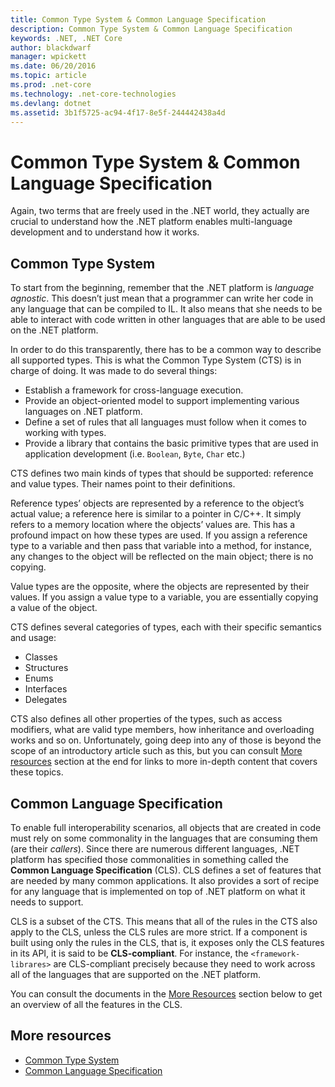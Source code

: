 ```yaml
---
title: Common Type System & Common Language Specification
description: Common Type System & Common Language Specification
keywords: .NET, .NET Core
author: blackdwarf
manager: wpickett
ms.date: 06/20/2016
ms.topic: article
ms.prod: .net-core
ms.technology: .net-core-technologies
ms.devlang: dotnet
ms.assetid: 3b1f5725-ac94-4f17-8e5f-244442438a4d
---
```


# Common Type System & Common Language Specification

Again, two terms that are freely used in the .NET world, they actually are crucial to understand how the .NET platform enables multi-language development and to understand how it works.

## Common Type System

To start from the beginning, remember that the .NET platform is _language agnostic_. This doesn’t just mean that a programmer can write her code in any language that can be compiled to IL. It also means that she needs to be able to interact with code written in other languages that are able to be used on the .NET platform.

In order to do this transparently, there has to be a common way to describe all supported types. This is what the Common Type System (CTS) is in charge of doing. It was made to do several things:

*   Establish a framework for cross-language execution.
*   Provide an object-oriented model to support implementing various languages on .NET platform.
*   Define a set of rules that all languages must follow when it comes to working with types.
*   Provide a library that contains the basic primitive types that are used in application development (i.e. `Boolean`, `Byte`, `Char` etc.)

CTS defines two main kinds of types that should be supported: reference and value types. Their names point to their definitions.

Reference types’ objects are represented by a reference to the object’s actual value; a reference here is similar to a pointer in C/C++. It simply refers to a memory location where the objects’ values are. This has a profound impact on how these types are used. If you assign a reference type to a variable and then pass that variable into a method, for instance, any changes to the object will be reflected on the main object; there is no copying.

Value types are the opposite, where the objects are represented by their values. If you assign a value type to a variable, you are essentially copying a value of the object.

CTS defines several categories of types, each with their specific semantics and usage:

*   Classes
*   Structures
*   Enums
*   Interfaces
*   Delegates

CTS also defines all other properties of the types, such as access modifiers, what are valid type members, how inheritance and overloading works and so on. Unfortunately, going deep into any of those is beyond the scope of an introductory article such as this, but you can consult [More resources](#more-resources) section at the end for links to more in-depth content that covers these topics.

## Common Language Specification

To enable full interoperability scenarios, all objects that are created in code must rely on some commonality in the languages that are consuming them (are their _callers_). Since there are numerous different languages, .NET platform has specified those commonalities in something called the **Common Language Specification** (CLS). CLS defines a set of features that are needed by many common applications. It also provides a sort of recipe for any language that is implemented on top of .NET platform on what it needs to support.

CLS is a subset of the CTS. This means that all of the rules in the CTS also apply to the CLS, unless the CLS rules are more strict. If a component is built using only the rules in the CLS, that is, it exposes only the CLS features in its API, it is said to be **CLS-compliant**. For instance, the `<framework-librares>` are CLS-compliant precisely because they need to work across all of the languages that are supported on the .NET platform.

You can consult the documents in the [More Resources](#more-resources) section below to get an overview of all the features in the CLS.

## More resources

*   [Common Type System](https://msdn.microsoft.com/library/zcx1eb1e.aspx)
*   [Common Language Specification](https://msdn.microsoft.com/library/12a7a7h3.aspx)
